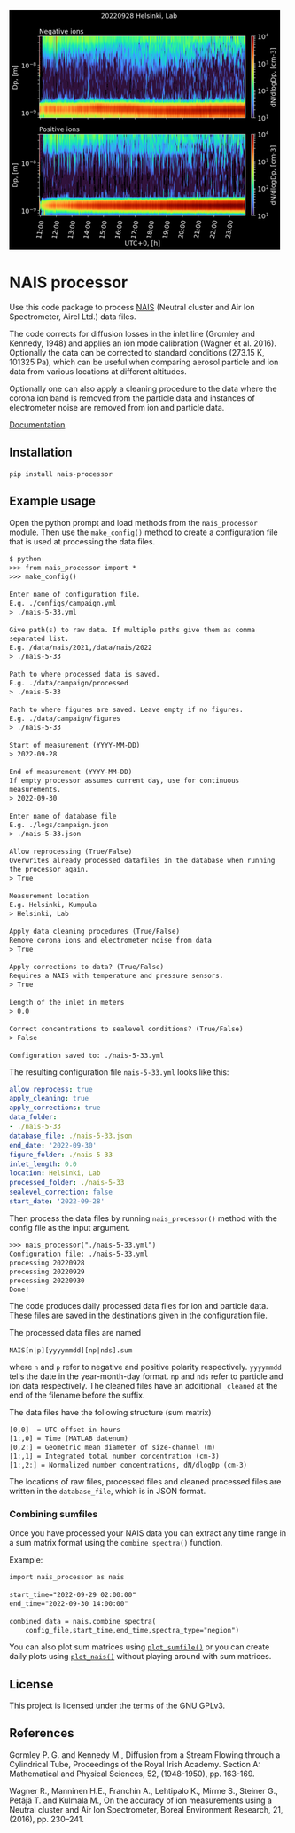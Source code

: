 ![data](./small_img.png)

# NAIS processor
Use this code package to process [NAIS](https://www.airel.ee/products/nais/) (Neutral cluster and Air Ion Spectrometer, Airel Ltd.) data files.

The code corrects for diffusion losses in the inlet line (Gromley and Kennedy, 1948) and applies an ion mode calibration (Wagner et al. 2016). Optionally the data can be corrected to standard conditions (273.15 K, 101325 Pa), which can be useful when comparing aerosol particle and ion data from various locations at different altitudes.

Optionally one can also apply a cleaning procedure to the data where the corona ion band is removed from the particle data and instances of electrometer noise are removed from ion and particle data.

[Documentation](https://jlpl.github.io/nais-processor/)

## Installation
```
pip install nais-processor
```
## Example usage
Open the python prompt and load methods from the `nais_processor` module.
Then use the `make_config()` method to create a configuration file that
is used at processing the data files.
```
$ python
>>> from nais_processor import *
>>> make_config()

Enter name of configuration file.
E.g. ./configs/campaign.yml
> ./nais-5-33.yml  

Give path(s) to raw data. If multiple paths give them as comma separated list.
E.g. /data/nais/2021,/data/nais/2022
> ./nais-5-33

Path to where processed data is saved.
E.g. ./data/campaign/processed
> ./nais-5-33

Path to where figures are saved. Leave empty if no figures.
E.g. ./data/campaign/figures
> ./nais-5-33   

Start of measurement (YYYY-MM-DD)
> 2022-09-28

End of measurement (YYYY-MM-DD)
If empty processor assumes current day, use for continuous measurements.
> 2022-09-30

Enter name of database file
E.g. ./logs/campaign.json
> ./nais-5-33.json  

Allow reprocessing (True/False)
Overwrites already processed datafiles in the database when running the processor again.
> True

Measurement location
E.g. Helsinki, Kumpula
> Helsinki, Lab 

Apply data cleaning procedures (True/False)
Remove corona ions and electrometer noise from data
> True

Apply corrections to data? (True/False)
Requires a NAIS with temperature and pressure sensors.
> True 

Length of the inlet in meters
> 0.0 

Correct concentrations to sealevel conditions? (True/False)
> False

Configuration saved to: ./nais-5-33.yml
```
The resulting configuration file `nais-5-33.yml` looks like this:
```yaml
allow_reprocess: true
apply_cleaning: true
apply_corrections: true
data_folder:
- ./nais-5-33
database_file: ./nais-5-33.json
end_date: '2022-09-30'
figure_folder: ./nais-5-33
inlet_length: 0.0
location: Helsinki, Lab
processed_folder: ./nais-5-33
sealevel_correction: false
start_date: '2022-09-28'
```
Then process the data files by running `nais_processor()` method with the config file as the input argument.
```
>>> nais_processor("./nais-5-33.yml")
Configuration file: ./nais-5-33.yml
processing 20220928
processing 20220929
processing 20220930
Done!
```
The code produces daily processed data files for ion and particle data. These files are saved in the destinations given in the configuration file.

The processed data files are named

`NAIS[n|p][yyyymmdd][np|nds].sum`

where `n` and `p` refer to negative and positive polarity respectively. `yyyymmdd` tells the date in the year-month-day format. `np` and `nds` refer to particle and ion data respectively. The cleaned files have an additional `_cleaned` at the end of the filename before the suffix.

The data files have the following structure (sum matrix)
```
[0,0]  = UTC offset in hours
[1:,0] = Time (MATLAB datenum) 
[0,2:] = Geometric mean diameter of size-channel (m)
[1:,1] = Integrated total number concentration (cm-3)
[1:,2:] = Normalized number concentrations, dN/dlogDp (cm-3)
```
The locations of raw files, processed files and cleaned processed files are written in the `database_file`, which is in JSON format.

### Combining sumfiles
Once you have processed your NAIS data you can extract any time range
in a sum matrix format using the `combine_spectra()` function.

Example:
```
import nais_processor as nais

start_time="2022-09-29 02:00:00"
end_time="2022-09-30 14:00:00"

combined_data = nais.combine_spectra(
    config_file,start_time,end_time,spectra_type="negion")
```
You can also plot sum matrices using [`plot_sumfile()`](https://jlpl.github.io/nais-processor/#nais_processor.plot_sumfile) or you can create daily plots using [`plot_nais()`](https://jlpl.github.io/nais-processor/#nais_processor.plot_nais) without playing around with sum matrices.

## License
This project is licensed under the terms of the GNU GPLv3.

## References
Gormley P. G. and Kennedy M., Diffusion from a Stream Flowing through a Cylindrical Tube, Proceedings of the Royal Irish Academy. Section A: Mathematical and Physical Sciences, 52, (1948-1950), pp. 163-169.

Wagner R., Manninen H.E., Franchin A., Lehtipalo K., Mirme S., Steiner G., Petäjä T. and Kulmala M., On the accuracy of ion measurements using a Neutral cluster and Air Ion Spectrometer, Boreal Environment Research, 21, (2016), pp. 230–241.



